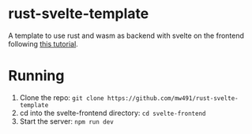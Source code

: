 # rust-svelte-template
A template to use rust and wasm as backend with svelte on the frontend following [this tutorial](https://blog.logrocket.com/integrating-svelte-app-rust-webassembly).

# Running

1. Clone the repo: `git clone https://github.com/mw491/rust-svelte-template`   
2. cd into the svelte-frontend directory: `cd svelte-frontend`   
3. Start the server: `npm run dev`
